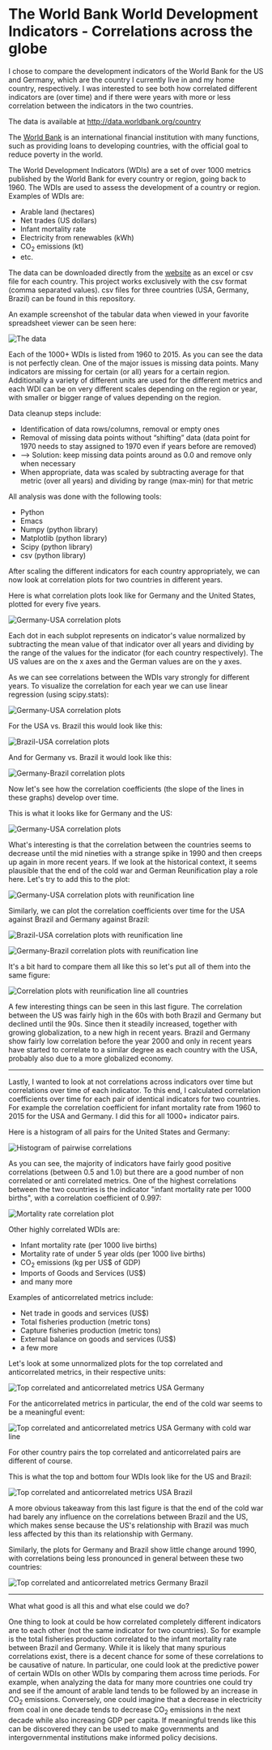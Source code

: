 # The World Bank World Development Indicators - Correlations across the globe

I chose to compare the development indicators of the World Bank for the US and Germany, which are the country I currently live in and my home country, respectively. I was interested to see both how correlated different indicators are (over time) and if there were years with more or less correlation between the indicators in the two countries.

The data is available at http://data.worldbank.org/country

The [World Bank](https://en.wikipedia.org/wiki/World_Bank) is an international financial institution with many functions, such as providing loans to developing countries, with the official goal to reduce poverty in the world.

The World Development Indicators (WDIs) are a set of over 1000 metrics published by the World Bank for every country or region, going back to 1960. The WDIs are used to assess the development of a country or region. Examples of WDIs are:

* Arable land (hectares)
* Net trades (US dollars)
* Infant mortality rate
* Electricity from renewables (kWh)
* CO<sub>2</sub> emissions (kt)
* etc.

The data can be downloaded directly from the [website](http://data.worldbank.org/country) as an excel or csv file for each country. This project works exclusively with the csv format (comma separated values). csv files for three countries (USA, Germany, Brazil) can be found in this repository. 

An example screenshot of the tabular data when viewed in your favorite spreadsheet viewer can be seen here:

![The data](images/data_screenshot.png)

Each of the 1000+ WDIs is listed from 1960 to 2015. As you can see the data is not perfectly clean. One of the major issues is missing data points. Many indicators are missing for certain (or all) years for a certain region. Additionally a variety of different units are used for the different metrics and each WDI can be on very different scales depending on the region or year, with smaller or bigger range of values depending on the region.

Data cleanup steps include:
* Identification of data rows/columns, removal or empty ones
* Removal of missing data points without “shifting” data (data point for 1970 needs to stay assigned to 1970 even if years before are removed)
* --> Solution: keep missing data points around as 0.0 and remove only when necessary
* When appropriate, data was scaled by subtracting average for that metric (over all years) and dividing by range (max-min) for that metric

All analysis was done with the following tools:
* Python
* Emacs
* Numpy (python library)
* Matplotlib (python library)
* Scipy (python library)
* csv (python library)

After scaling the different indicators for each country appropriately, we can now look at correlation plots for two countries in different years.

Here is what correlation plots look like for Germany and the United States, plotted for every five years.

![Germany-USA correlation plots](images/Indicator_correlations_US_vs_Ger.png)

 Each dot in each subplot represents on indicator's value normalized by subtracting the mean value of that indicator over all years and dividing by the range of the values for the indicator (for each country respectively). The US values are on the x axes and the German values are on the y axes.

As we can see correlations between the WDIs vary strongly for different years. To visualize the correlation for each year we can use linear regression (using scipy.stats):

![Germany-USA correlation plots](images/Indicator_correlations_US_vs_Ger_w_linregr.png)

For the USA vs. Brazil this would look like this:

![Brazil-USA correlation plots](images/Indicator_correlations_Bra_vs_USA_w_linregr.png)

And for Germany vs. Brazil it would look like this:

![Germany-Brazil correlation plots](images/Indicator_correlations_Bra_vs_Ger_w_linregr.png)

Now let's see how the correlation coefficients (the slope of the lines in these graphs) develop over time.

This is what it looks like for Germany and the US:

![Germany-USA correlation plots](images/Yearly_correlation_coefficients_noline.png)

What's interesting is that the correlation between the countries seems to decrease until the mid nineties with a strange spike in 1990 and then creeps up again in more recent years. If we look at the historical context, it seems plausible that the end of the cold war and German Reunification play a role here. Let's try to add this to the plot:

![Germany-USA correlation plots with reunification line](images/Yearly_correlation_coefficients.png)

Similarly, we can plot the correlation coefficients over time for the USA against Brazil and Germany against Brazil:

![Brazil-USA correlation plots with reunification line](images/Yearly_correlation_coefficients_w_line_USA_BRA.png)

![Germany-Brazil correlation plots with reunification line](images/Yearly_correlation_coefficients_redline_BRA_GER.png)

It's a bit hard to compare them all like this so let's put all of them into the same figure:

![Correlation plots with reunification line all countries](images/Correlation_coeffs_over_time_grid.png)

A few interesting things can be seen in this last figure. The correlation between the US was fairly high in the 60s with both Brazil and Germany but declined until the 90s. Since then it steadily increased, together with growing globalization, to a new high in recent years. Brazil and Germany show fairly low correlation before the year 2000 and only in recent years have started to correlate to a similar degree as each country with the USA, probably also due to a more globalized economy.

---

Lastly, I wanted to look at not correlations across indicators over time but correlations over time of each indicator. To this end, I calculated correlation coefficients over time for each pair of identical indicators for two countries. For example the correlation coefficient for infant mortality rate from 1960 to 2015 for the USA and Germany. I did this for all 1000+ indicator pairs.

Here is a histogram of all pairs for the United States and Germany:

![Histogram of pairwise correlations](images/Histogram_pairwise_correlation_coefficients.png)

As you can see, the majority of indicators have fairly good positive correlations (between 0.5 and 1.0) but there are a good number of non correlated or anti correlated metrics. One of the highest correlations between the two countries is the indicator "infant mortality rate per 1000 births", with a correlation coefficient of 0.997:

![Mortality rate correlation plot](images/Mortality_rate_correlation_plot.png)


Other highly correlated WDIs are:

* Infant mortality rate (per 1000 live births)
* Mortality rate of under 5 year olds (per 1000 live births)
* CO<sub>2</sub> emissions (kg per US$ of GDP)
* Imports of Goods and Services (US$)
* and many more

Examples of anticorrelated metrics include:

* Net trade in goods and services (US$)
* Total fisheries production (metric tons)
* Capture fisheries production (metric tons)
* External balance on goods and services (US$)
* a few more
 
Let's look at some unnormalized plots for the top correlated and anticorrelated metrics, in their respective units:

![Top correlated and anticorrelated metrics USA Germany](images/Indicator_top_correlations_US_vs_Ger.png)

For the anticorrelated metrics in particular, the end of the cold war seems to be a meaningful event:

![Top correlated and anticorrelated metrics USA Germany with cold war line](images/Indicator_top_correlations_US_vs_Ger_w_reunification_line.png)

For other country pairs the top correlated and anticorrelated pairs are different of course.

This is what the top and bottom four WDIs look like for the US and Brazil:

![Top correlated and anticorrelated metrics USA Brazil](images/Indicator_top_correlations_US_vs_Bra_w_reunification_line.png)

A more obvious takeaway from this last figure is that the end of the cold war had barely any influence on the correlations between Brazil and the US, which makes sense because the US's relationship with Brazil was much less affected by this than its relationship with Germany.

Similarly, the plots for Germany and Brazil show little change around 1990, with correlations being less pronounced in general between these two countries:

![Top correlated and anticorrelated metrics Germany Brazil](images/Indicator_top_correlations_Ger_vs_Bra_w_reunification_line.png)


---

What what good is all this and what else could we do?

One thing to look at could be how correlated completely different indicators are to each other (not the same indicator for two countries). So for example is the total fisheries production correlated to the infant mortality rate between Brazil and Germany. While it is likely that many spurious correlations exist, there is a decent chance for some of these correlations to be causative of nature. In particular, one could look at the predictive power of certain WDIs on other WDIs by comparing them across time periods. For example, when analyzing the data for many more countries one could try and see if the amount of arable land tends to be followed by an increase in CO<sub>2</sub> emissions. Conversely, one could imagine that a decrease in electricity from coal in one decade tends to decrease CO<sub>2</sub> emissions in the next decade while also increasing GDP per capita. If meaningful trends like this can be discovered they can be used to make governments and intergovernmental institutions make informed policy decisions.

